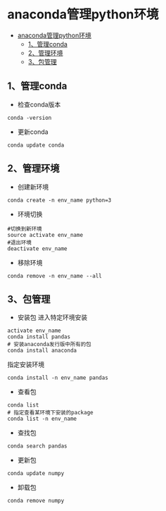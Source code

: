 # anaconda管理python环境

<!-- @import "[TOC]" {cmd="toc" depthFrom=1 depthTo=6 orderedList=0} -->
<!-- code_chunk_output -->

* [anaconda管理python环境](#anaconda管理python环境)
	* [1、管理conda](#1-管理conda)
	* [2、管理环境](#2-管理环境)
	* [3、包管理](#3-包管理)

<!-- /code_chunk_output -->

## 1、管理conda
+ 检查conda版本
```
conda -version
```

+ 更新conda
```
conda update conda
```

## 2、管理环境
+ 创建新环境
```
conda create -n env_name python=3
```

+ 环境切换
```
#切换到新环境
source activate env_name
#退出环境
deactivate env_name
```

+ 移除环境
```
conda remove -n env_name --all
```

## 3、包管理
+ 安装包
进入特定环境安装
```
activate env_name
conda install pandas
# 安装anaconda发行版中所有的包
conda install anaconda
```
指定安装环境
```
conda install -n env_name pandas
```

+ 查看包
```
conda list
# 指定查看某环境下安装的package
conda list -n env_name
```

+ 查找包
```
conda search pandas
```

+ 更新包
```
conda update numpy
```

+ 卸载包
```
conda remove numpy
```
